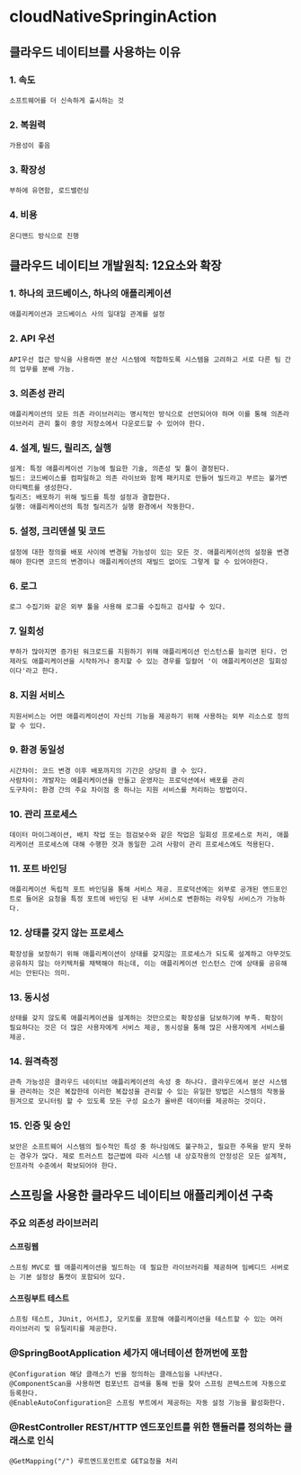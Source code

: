 # cloudNativeSpringinAction

## 클라우드 네이티브를 사용하는 이유
### 1. 속도
    소프트웨어를 더 신속하게 출시하는 것

### 2. 복원력
    가용성이 좋음

### 3. 확장성
    부하에 유연함, 로드밸런싱

### 4. 비용
    온디맨드 방식으로 진행

## 클라우드 네이티브 개발원칙: 12요소와 확장
### 1. 하나의 코드베이스, 하나의 애플리케이션
    애플리케이션과 코드베이스 사의 일대일 관계를 설정

### 2. API 우선
    API우선 접근 방식을 사용하면 분산 시스템에 적합하도록 시스템을 고려하고 서로 다른 팀 간의 업무를 분배 가능.

### 3. 의존성 관리 
    애플리케이션의 모든 의존 라이브러리는 명시적인 방식으로 선언되어야 하며 이를 통해 의존라이브러리 관리 툴이 중앙 저장소에서 다운로드할 수 있어야 한다.

### 4. 설계, 빌드, 릴리즈, 실행
    설계: 특정 애플리케이션 기능에 필요한 기술, 의존성 및 툴이 결정된다.
    빌드: 코드베이스를 컴파일하고 의존 라이브와 함께 패키지로 만들어 빌드라고 부르는 불가변 아티팩트를 생성한다.
    릴리즈: 배포하기 위해 빌드를 특정 설정과 결합한다.
    실행: 애플리케이션의 특정 릴리즈가 실행 환경에서 작동한다.

### 5. 설정, 크리덴셜 및 코드
    설정에 대한 정의를 배포 사이에 변경될 가능성이 있는 모든 것. 애플리케이션의 설정을 변경해야 한다면 코드의 변경이나 애플리케이션의 재빌드 없이도 그렇게 할 수 있어야한다.

### 6. 로그
    로그 수집기와 같은 외부 툴을 사용해 로그를 수집하고 검사할 수 있다.
    
### 7. 일회성 
    부하가 많아지면 증가된 워크로드를 지원하기 위해 애플리케이션 인스턴스를 늘리면 된다. 언제라도 애플리케이션을 시작하거나 중지할 수 있는 경우를 일컬어 '이 애플리케이션은 일회성이다'라고 한다.

### 8. 지원 서비스
    지원서비스는 어떤 애플리케이션이 자신의 기능을 제공하기 위해 사용하는 외부 리소스로 정의할 수 있다.

### 9. 환경 동일성
    시간차이: 코드 변경 이후 배포까지의 기간은 상당히 클 수 있다.
    사람차이: 개발자는 애플리케이션을 만들고 운영자는 프로덕션에서 배포를 관리
    도구차이: 환경 간의 주요 차이점 중 하나는 지원 서비스를 처리하는 방법이다.

### 10. 관리 프로세스
    데이터 마이그레이션, 배치 작업 또는 점검보수와 같은 작업은 일회성 프로세스로 처리, 애플리케이션 프로세스에 대해 수행한 것과 동일한 고려 사항이 관리 프로세스에도 적용된다. 

### 11. 포트 바인딩
    애플리케이션 독립적 포트 바인딩을 통해 서비스 제공. 프로덕션에는 외부로 공개된 엔드포인트로 들어온 요청을 특정 포트에 바인딩 된 내부 서비스로 변환하는 라우팅 서비스가 가능하다.

### 12. 상태를 갖지 않는 프로세스
    확장성을 보장하기 위해 애플리케이션이 상태를 갖지않는 프로세스가 되도록 설계하고 아무것도 공유하지 않는 아키텍처를 채택해야 하는데, 이는 애플리케이션 인스턴스 간에 상태를 공유해서는 안된다는 의미. 

### 13. 동시성
    상태를 갖지 않도록 애플리케이션을 설계하는 것만으로는 확장성을 담보하기에 부족. 확장이 필요하다는 것은 더 많은 사용자에게 서비스 제공, 동시성을 통해 많은 사용자에게 서비스를 제공.

### 14. 원격측정
    관측 가능성은 클라우드 네이티브 애플리케이션의 속성 중 하나다. 클라우드에서 분산 시스템을 관리하는 것은 복잡한데 이러한 복잡성을 관리할 수 있는 유일한 방법은 시스템의 작동을 원겨으로 모니터링 할 수 있도록 모든 구성 요소가 올바른 데이터를 제공하는 것이다.

### 15. 인증 및 승인
    보안은 소프트웨어 시스템의 필수적인 특성 중 하나임에도 불구하고, 필요한 주목을 받지 못하는 경우가 많다. 제로 트러스트 접근법에 따라 시스템 내 상호작용의 안정성은 모든 설계적, 인프라적 수준에서 확보되어야 한다. 

## 스프링을 사용한 클라우드 네이티브 애플리케이션 구축

### 주요 의존성 라이브러리
#### 스프링웹
    스프링 MVC로 웹 애플리케이션을 빌드하는 데 필요한 라이브러리를 제공하며 임베디드 서버로는 기본 설정상 톰캣이 포함되어 있다.
#### 스프링부트 테스트 
    스프링 테스트, JUnit, 어서트J, 모키토를 포함해 애플리케이션을 테스트할 수 있는 여러 라이브러리 및 유틸리티를 제공한다. 

### @SpringBootApplication 세가지 애너테이션 한꺼번에 포함
    @Configuration 해당 클래스가 빈을 정의하는 클래스임을 나타낸다.
    @ComponentScan을 사용하면 컴포넌트 검색을 통해 빈을 찾아 스프링 콘텍스트에 자동으로 등록한다.
    @EnableAutoConfiguration은 스프링 부트에서 제공하는 자동 설정 기능을 활성화한다. 

### @RestController REST/HTTP 엔드포인트를 위한 핸들러를 정의하는 클래스로 인식
    @GetMapping("/") 루트엔드포인트로 GET요청을 처리

